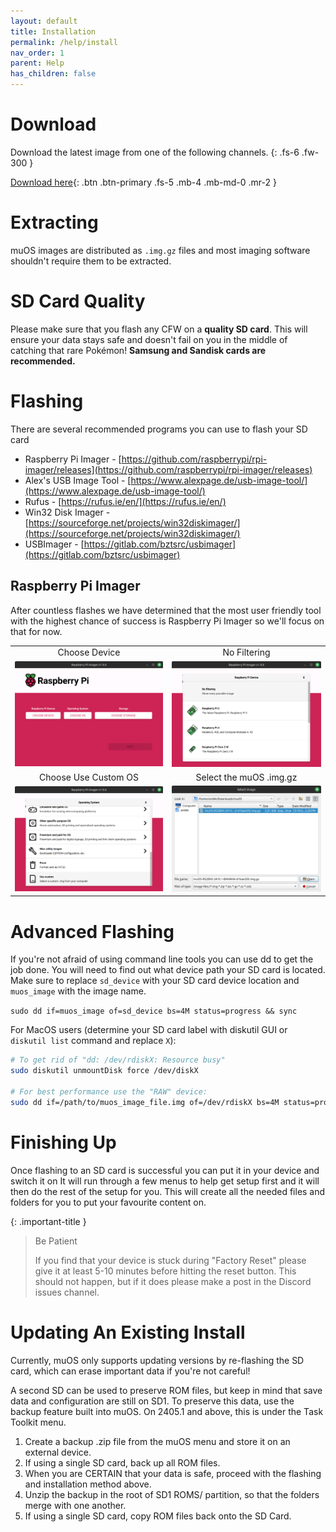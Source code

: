 ```yaml
---
layout: default
title: Installation
permalink: /help/install
nav_order: 1
parent: Help
has_children: false
---
```


# Download
Download the latest image from one of the following channels.
{: .fs-6 .fw-300 }

[Download here](https://dl.muos.dev){: .btn .btn-primary .fs-5 .mb-4 .mb-md-0 .mr-2 }

# Extracting
muOS images are distributed as ``.img.gz`` files and most imaging software shouldn't require them to be extracted.


# SD Card Quality
Please make sure that you flash any CFW on a **quality SD card**.
This will ensure your data stays safe and doesn't fail on you in the middle of catching that rare Pokémon!
**Samsung and Sandisk cards are recommended.**

# Flashing
There are several recommended programs you can use to flash your SD card
*   Raspberry Pi Imager - [https://github.com/raspberrypi/rpi-imager/releases](https://github.com/raspberrypi/rpi-imager/releases)
*   Alex's USB Image Tool - [https://www.alexpage.de/usb-image-tool/](https://www.alexpage.de/usb-image-tool/)
*   Rufus - [https://rufus.ie/en/](https://rufus.ie/en/)
*   Win32 Disk Imager - [https://sourceforge.net/projects/win32diskimager/](https://sourceforge.net/projects/win32diskimager/)
*   USBImager - [https://gitlab.com/bztsrc/usbimager](https://gitlab.com/bztsrc/usbimager)

## Raspberry Pi Imager
After countless flashes we have determined that the most user friendly tool with the highest chance of success is Raspberry Pi Imager so we'll focus on that for now.

| | |
|:-------------------------------:|:-------------------------------:|
| Choose Device                   | No Filtering                    |
| ![](assets/images/rpi-001.png)  | ![](assets/images/rpi-002.png)  |
| Choose Use Custom OS            | Select the muOS .img.gz         |
| ![](assets/images/rpi-003.png)  | ![](assets/images/rpi-004.png)  |

# Advanced Flashing
If you're not afraid of using command line tools you can use dd to get the job done.
You will need to find out what device path your SD card is located.
Make sure to replace `sd_device` with your SD card device location and `muos_image` with the image name.

``sudo dd if=muos_image of=sd_device bs=4M status=progress && sync``

For MacOS users (determine your SD card label with diskutil GUI or `diskutil list` command and replace `X`):
```bash
# To get rid of "dd: /dev/rdiskX: Resource busy"
sudo diskutil unmountDisk force /dev/diskX

# For best performance use the "RAW" device:
sudo dd if=/path/to/muos_image_file.img of=/dev/rdiskX bs=4M status=progress && sync
```

# Finishing Up
Once flashing to an SD card is successful you can put it in your device and switch it on
It will run through a few menus to help get setup first and it will then do the rest of the setup for you. 
This will create all the needed files and folders for you to put your favourite content on.

{: .important-title }
> Be Patient
>
>If you find that your device is stuck during "Factory Reset" please give it at least 5-10 minutes before hitting the reset button. This should not happen, but if it does please make a post in the Discord issues channel.

# Updating An Existing Install
Currently, muOS only supports updating versions by re-flashing the SD card, which can erase important data
if you're not careful!

A second SD can be used to preserve ROM files, but keep in mind that save data and configuration are still on SD1.
To preserve this data, use the backup feature built into muOS. On 2405.1 and above, this is under the Task Toolkit menu.

1. Create a backup .zip file from the muOS menu and store it on an external device.
2. If using a single SD card, back up all ROM files.
3. When you are CERTAIN that your data is safe, proceed with the flashing and installation method above.
4. Unzip the backup in the root of SD1 ROMS/ partition, so that the folders merge with one another.
5. If using a single SD card, copy ROM files back onto the SD Card.

<div itemscope itemtype="https://schema.org/WebSite">
  <meta itemprop="url" content="https://muos.dev"/>
  <meta itemprop="name" content="muOS - Custom Firmware"/>
</div>
